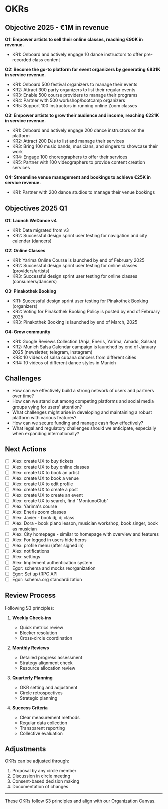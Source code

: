 # OKRs

## Objective 2025 - €1M in revenue

**O1: Empower artists to sell their online classes, reaching €90K in revenue.**

- KR1: Onboard and actively engage 10 dance instructors to offer pre-recorded class content

**O2: Become the go-to platform for event organizers by generating €831K in service revenue.**

- KR1: Onboard 500 festival organizers to manage their events
- KR2: Attract 300 party organizers to list their regular events
- KR3: Enable 500 course providers to manage their programs
- KR4: Partner with 500 workshop/bootcamp organizers
- KR5: Support 100 instructors in running online Zoom classes

**O3: Empower artists to grow their audience and income, reaching €221K in service revenue.**

- KR1: Onboard and actively engage 200 dance instructors on the platform
- KR2: Attract 200 DJs to list and manage their services
- KR3: Bring 100 music bands, musicians, and singers to showcase their work
- KR4: Engage 100 choreographers to offer their services
- KR5: Partner with 100 videographers to provide content creation services

**O4: Streamline venue management and bookings to achieve €25K in service revenue.**

- KR1: Partner with 200 dance studios to manage their venue bookings

## Objectives 2025 Q1

**O1: Launch WeDance v4**
- KR1: Data migrated from v3
- KR2: Successful design sprint user testing for navigation and city calendar (dancers)

**O2: Online Classes**

- KR1: Yarima Online Course is launched by end of February 2025
- KR2: Successful design sprint user testing for online classes (providers/artists)
- KR3: Successful design sprint user testing for online classes (consumers/dancers)

**O3: Pinakothek Booking**
- KR1: Successful design sprint user testing for Pinakothek Booking (organizers)
- KR2: Voting for Pinakothek Booking Policy is posted by end of February 2025
- KR3: Pinakothek Booking is launched by end of March, 2025

**O4: Grow community**

- KR1: Google Reviews Collection (Anja, Eneris, Yarima, Amado, Salsea)
- KR2: Munich Salsa Calendar campaign is launched by end of January 2025 (newsletter, telegram, instagram)
- KR3: 10 videos of salsa cubana dancers from different cities
- KR4: 10 videos of different dance styles in Munich

## Challenges

- How can we effectively build a strong network of users and partners over time?
- How can we stand out among competing platforms and social media groups vying for users' attention?
- What challenges might arise in developing and maintaining a robust platform with various features?
- How can we secure funding and manage cash flow effectively?
- What legal and regulatory challenges should we anticipate, especially when expanding internationally?

## Next Actions

- [ ] Alex: create UX to buy tickets
- [ ] Alex: create UX to buy online classes
- [ ] Alex: create UX to book an artist
- [ ] Alex: create UX to book a venue
- [ ] Alex: create UX to edit profile
- [ ] Alex: create UX to create a post
- [ ] Alex: create UX to create an event
- [ ] Alex: create UX to search, find "MontunoClub"
- [ ] Alex: Yarima's course
- [ ] Alex: Eneris zoom classes
- [ ] Alex: Javier - book dj, dj class
- [ ] Alex: Dora - book piano lesson, musician workshop, book singer, book as musician
- [ ] Alex: City homepage - similar to homepage with overview and features
- [ ] Alex: For logged in users hide heros
- [ ] Alex: profile menu (after signed in)
- [ ] Alex: notifications
- [ ] Alex: settings
- [ ] Alex: Implement authentication system
- [ ] Egor: schema and mocks reorganization
- [ ] Egor: Set up tRPC API
- [ ] Egor: schema.org standardization

## Review Process

Following S3 principles:

1. **Weekly Check-ins**

   - Quick metrics review
   - Blocker resolution
   - Cross-circle coordination

2. **Monthly Reviews**

   - Detailed progress assessment
   - Strategy alignment check
   - Resource allocation review

3. **Quarterly Planning**

   - OKR setting and adjustment
   - Circle retrospectives
   - Strategic planning

4. **Success Criteria**
   - Clear measurement methods
   - Regular data collection
   - Transparent reporting
   - Collective evaluation

## Adjustments

OKRs can be adjusted through:

1. Proposal by any circle member
2. Discussion in circle meeting
3. Consent-based decision making
4. Documentation of changes

---

These OKRs follow S3 principles and align with our Organization Canvas.
